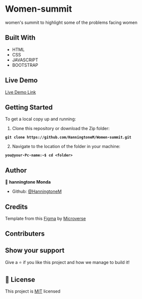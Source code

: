 # Women-summit
women's summit to highlight some of the problems facing women

## Built With

- HTML
- CSS
- JAVASCRIPT
- BOOTSTRAP

## Live Demo

[Live Demo Link](https://hanningtonem.github.io/Women-summit/)

## Getting Started

To get a local copy up and running:

1. Clone this repository or download the Zip folder:

**``git clone https://github.com/HanningtoneM/Women-summit.git``**

2. Navigate to the location of the folder in your machine:

**``you@your-Pc-name:~$ cd <folder>``**

## Author

👤 **hanningtone Monda**

- Github: [@HanningtoneM](https://github.com/HanningtoneM)


## Credits

Template from this [Figma](https://www.behance.net/gallery/29845175/CC-Global-Summit-2015) by [Microverse](https://bit.ly/MicroverseTN)

## Contributers

## Show your support

Give a ⭐️ if you like this project and how we manage to build it!

## 📝 License

This project is [MIT](./MIT.md) licensed
